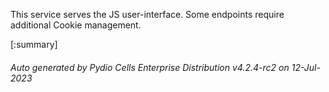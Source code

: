 






This service serves the JS user-interface. Some endpoints require additional Cookie management.

[:summary]

###### Auto generated by Pydio Cells Enterprise Distribution v4.2.4-rc2 on 12-Jul-2023
